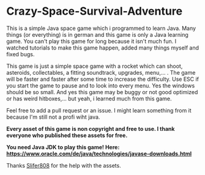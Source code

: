 # Crazy-Space-Survival-Adventure

This is a simple Java space game which i programmed to learn Java. 
Many things (or everything) is in german and this game is only a Java learning game. 
You can't play this game for long because it isn't much fun. I watched tutorials to make this game happen, added many things myself and fixed bugs. 


This game is just a simple space game with a rocket which can shoot, asteroids, collectables, a fitting soundtrack, upgrades, menu,... . 
The game will be faster and faster after some time to increase the difficulty.
Use ESC if you start the game to pause and to look into every menu. 
Yes the windows should be so small.
And yes this game may be buggy or not good optimized or has weird hitboxes,... but yeah, i learned much from this game.



Feel free to add a pull request or an issue. I might learn something from it because I'm still not a profi wiht java.

**Every asset of this game is non copyright and free to use. I thank everyone who published these assets for free.**

**You need Java JDK to play this game! Here: https://www.oracle.com/de/java/technologies/javase-downloads.html**

Thanks [Slifer808](https://steamcommunity.com/profiles/76561198347469960) for the help with the assets.
